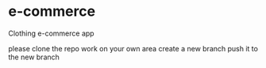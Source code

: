 # e-commerce
Clothing e-commerce app

please clone the repo work on your own area 
create a new branch 
push it to the new branch
